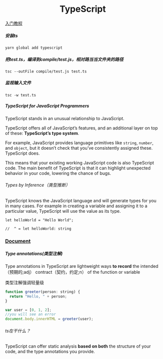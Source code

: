 

<h1 align="center">TypeScript</h1>

[入门教程](https://ts.xcatliu.com/)

##### 安装ts

`yarn global add typescript`

##### 把test.ts，编译到compile/test.js，相对路当当文件夹的路径

`tsc --outFile compile/test.js test.ts `

##### 监视输入文件

`tsc -w test.ts`



##### TypeScript for JavaScript Programmers

TypeScript stands in an unusual relationship to JavaScript. 

TypeScript offers all of JavaScript’s features, and an additional layer on top of these: **TypeScript’s type system**.

For example, JavaScript provides language primitives like `string`, `number`, and `object`, but it doesn’t check that you’ve consistently assigned these. TypeScript does.

This means that your existing working JavaScript code is also TypeScript code. The main benefit of TypeScript is that it can highlight unexpected behavior in your code, lowering the chance of bugs.

###### Types by Inference（类型推断）

TypeScript knows the JavaScript language and will generate types for you in many cases. For example in creating a variable and assigning it to a particular value, TypeScript will use the value as its type.



```
let helloWorld = "Hello World"; 

//  ^ = let helloWorld: string
```



### [Document](https://devdocs.io/typescript/)



##### Type annotations(类型注解)

Type annotations in TypeScript are lightweight ways  **to record** the intended（预期的;adj） contract（契约，约定;n） of the function or variable

类型注解强调轻量级

```javascript
function greeter(person: string) {
  return "Hello, " + person;
}

var user = [0, 1, 2];
//you will see an error
document.body.innerHTML = greeter(user);
```

###### ts在干什么？

TypeScript can offer static analysis **based on both** the structure of your code, and the type annotations you provide.